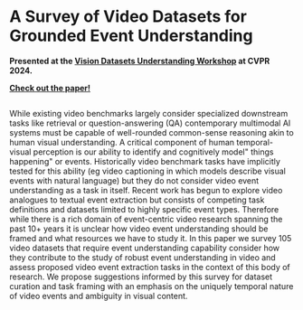 # A Survey of Video Datasets for Grounded Event Understanding

**Presented at the [Vision Datasets Understanding Workshop](https://sites.google.com/view/vdu-cvpr24/) at CVPR 2024.**

**[Check out the paper!](https://openaccess.thecvf.com/content/CVPR2024W/VDU/html/Sanders_A_Survey_of_Video_Datasets_for_Grounded_Event_Understanding_CVPRW_2024_paper.html)**

![<Alt Text>](https://github.com/katesanders9/grounded-events/blob/main/poster.png?raw=true)

While existing video benchmarks largely consider specialized downstream tasks like retrieval or question-answering (QA) contemporary multimodal AI systems must be capable of well-rounded common-sense reasoning akin to human visual understanding. A critical component of human temporal-visual perception is our ability to identify and cognitively model" things happening" or events. Historically video benchmark tasks have implicitly tested for this ability (eg video captioning in which models describe visual events with natural language) but they do not consider video event understanding as a task in itself. Recent work has begun to explore video analogues to textual event extraction but consists of competing task definitions and datasets limited to highly specific event types. Therefore while there is a rich domain of event-centric video research spanning the past 10+ years it is unclear how video event understanding should be framed and what resources we have to study it. In this paper we survey 105 video datasets that require event understanding capability consider how they contribute to the study of robust event understanding in video and assess proposed video event extraction tasks in the context of this body of research. We propose suggestions informed by this survey for dataset curation and task framing with an emphasis on the uniquely temporal nature of video events and ambiguity in visual content.

